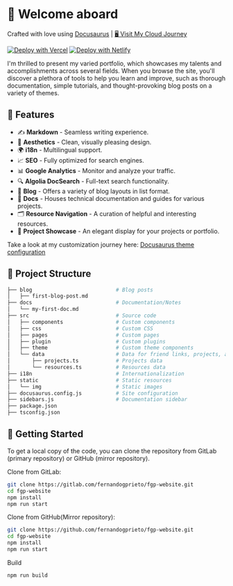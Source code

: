 # 👋 Welcome aboard

Crafted with love using [Docusaurus](https://docusaurus.io/) | [🖥 Visit My Cloud Journey](https://fernandogprieto.com)

[![Deploy with Vercel](https://vercel.com/button)](https://vercel.com/new/clone?repository-url=https://gitlab.com/fernandogprieto/fgp-website.git&project-name=fgp-website&repo-name=fgp-website) [![Deploy with Netlify](https://www.netlify.com/img/deploy/button.svg)](https://app.netlify.com/start/deploy?repository=https://gitlab.com/fernandogprieto/fgp-website)

I'm thrilled to present my varied portfolio, which showcases my talents and accomplishments across several fields. When you browse the site, you'll discover a plethora of tools to help you learn and improve, such as thorough documentation, simple tutorials, and thought-provoking blog posts on a variety of themes.

## 🚀 Features

- ✍️ **Markdown** - Seamless writing experience.
- 🎨 **Aesthetics** - Clean, visually pleasing design.
- 🌍 **i18n** - Multilingual support.
- 📈 **SEO** - Fully optimized for search engines.
- 📊 **Google Analytics** - Monitor and analyze your traffic.
- 🔍 **Algolia DocSearch** - Full-text search functionality.
- 📑 **Blog** - Offers a variety of blog layouts in list format.
- 📑 **Docs** - Houses technical documentation and guides for various projects.
- 🗂 **Resource Navigation** - A curation of helpful and interesting resources.
- 💼 **Project Showcase** - An elegant display for your projects or portfolio.

Take a look at my customization journey here: [Docusaurus theme configuration](https://www.fernandogprieto.com/docs/docusuarus-intro)

## 📁 Project Structure

```bash
├── blog                           # Blog posts
│   ├── first-blog-post.md
├── docs                           # Documentation/Notes
│   └── my-first-doc.md
├── src                            # Source code
│   ├── components                 # Custom components
│   ├── css                        # Custom CSS
│   ├── pages                      # Custom pages
│   ├── plugin                     # Custom plugins
│   ├── theme                      # Custom theme components
│   └── data                       # Data for friend links, projects, and resources
│       ├── projects.ts            # Projects data
│       └── resources.ts           # Resources data
├── i18n                           # Internationalization
├── static                         # Static resources
│   └── img                        # Static images
├── docusaurus.config.js           # Site configuration
├── sidebars.js                    # Documentation sidebar
├── package.json
├── tsconfig.json
```

## 🏁 Getting Started

To get a local copy of the code, you can clone the repository from GitLab (primary repository) or GitHub (mirror repository).

Clone from GitLab:

```sh
git clone https://gitlab.com/fernandogprieto/fgp-website.git
cd fgp-website
npm install
npm run start
```

Clone from GitHub(Mirror repository):

```sh
git clone https://github.com/fernandogprieto/fgp-website.git
cd fgp-website
npm install
npm run start
```

Build

```sh
npm run build
```
